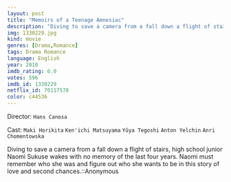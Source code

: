 ```yaml
---
layout: post
title: "Memoirs of a Teenage Amnesiac"
description: "Diving to save a camera from a fall down a flight of stairs, high school junior Naomi Sukuse wakes with no memory of the last four years. Naomi must remember who she was and figure out who she wants to be in this story of love and second chances..."
img: 1330229.jpg
kind: movie
genres: [Drama,Romance]
tags: Drama Romance 
language: English
year: 2010
imdb_rating: 6.0
votes: 596
imdb_id: 1330229
netflix_id: 70117578
color: c44536
---
```

Director: `Hans Canosa`  

Cast: `Maki Horikita` `Ken'ichi Matsuyama` `Yûya Tegoshi` `Anton Yelchin` `Anri Chomentowska` 

Diving to save a camera from a fall down a flight of stairs, high school junior Naomi Sukuse wakes with no memory of the last four years. Naomi must remember who she was and figure out who she wants to be in this story of love and second chances.::Anonymous
